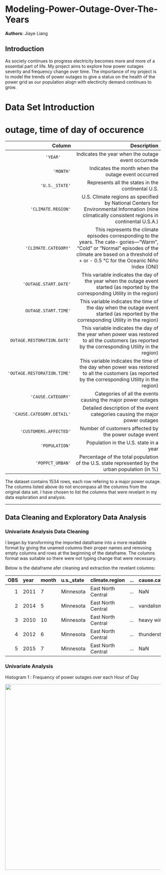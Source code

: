 # Modeling-Power-Outage-Over-The-Years
**Authors**: Jiaye Liang

## Introduction
As society continues to progress electricity becomes more and more of a essential part of life. My project aims to explore how power outages severity and frequency change over time. The importance of my project is to model
the trends of power outages to give a status on the health of the power grid as our population alogn with electircity demand continues to grow. 

# Data Set Introduction
# outage, time of day of occurence
|Column	                 |Description|
|-----------------------:|----------:|
|`'YEAR'	`              | Indicates the year when the outage event occurrede|
|`'MONTH'`	                 | Indicates the month when the outage event occurred|
|`'U.S._STATE'`	         | Represents all the states in the continental U.S.|
|`'CLIMATE.REGION'`	              | U.S. Climate regions as specified by National Centers for Environmental Information (nine climatically consistent regions in continental U.S.A.)|
|`'CLIMATE.CATEGORY'`	          | This represents the climate episodes corresponding to the years. The cate- gories—“Warm”, “Cold” or “Normal” episodes of the climate are based on a threshold of + or - 0.5 °C for the Oceanic Niño Index (ONI)|
|`'OUTAGE.START.DATE'`	              | This variable indicates the day of the year when the outage event started (as reported by the corresponding Utility in the region)|
|`OUTAGE.START.TIME'`	              | This variable indicates the time of the day when the outage event started (as reported by the corresponding Utility in the region)|
|`OUTAGE.RESTORATION.DATE'`	     |This variable indicates the day of the year when power was restored to all the customers (as reported by the corresponding Utility in the region)|
|`'OUTAGE.RESTORATION.TIME'`	     | This variable indicates the time of the day when power was restored to all the customers (as reported by the corresponding Utility in the region)|
|`'CAUSE.CATEGORY'`	     | Categories of all the events causing the major power outages|
|`'CAUSE.CATEGORY.DETAIL'`	     | Detailed description of the event categories causing the major power outages|
|`'CUSTOMERS.AFFECTED'`	     | Number of customers affected by the power outage event|
|`'POPULATION'`	     | Population in the U.S. state in a year|
|`'POPPCT_URBAN'`	     | Percentage of the total population of the U.S. state represented by the urban population (in %)|

The dataset contains 1534 rows, each row refering to a major power outage. The columns listed above do not
encompass all the columns from the original data set. I have chosen to list the columns that were revelant in
my data exploration and analysis. 

---
## Data Cleaning and Exploratory Data Analysis
### Univariate Analysis Data Cleaning
I began by transforming the imported dataframe into a more readable format by giving the unamed columns their proper names and remvoing empty columns and rows at the beginning of the dataframe. The columns format was suitable so there were not typing change that were necessary. 

Below is the dataframe afer cleaning and extraction the revelant columns:

|  OBS   | year	| month |	u.s._state |     climate.region	|...| cause.category.detail	|customers.affected	| population | poppct_urban |
|-------:|:---- |:------|:-----------|:-------------------|:--|:----------------------|:------------------|:-----------|-------------:|
|  1     | 2011 | 7     |  Minnesota | East North Central |...|         NaN           |     70000         |    5348119 |   73.27      |
|  2     | 2014 | 5     |  Minnesota | East North Central |...|         vandalism	    |     NaN           |    5457125 |   73.27      |
|  3     | 2010 | 10    |  Minnesota | East North Central |...|          heavy wind   |     70000         |    5310903 |   73.27      | 
|  4     | 2012 | 6     |  Minnesota | East North Central |...|       thunderstorm	  |     682000        |    5380443 |   73.27      |
|  5     | 2015 | 7     |  Minnesota | East North Central |...|              NaN      |     250000        |    5489594 |   73.27      |

### Univariate Analysis
Histogram 1 : Frequency of power outages over each Hour of Day

<img src="images/customer_affected.html" width=800 height=600 frameBorder=0>



